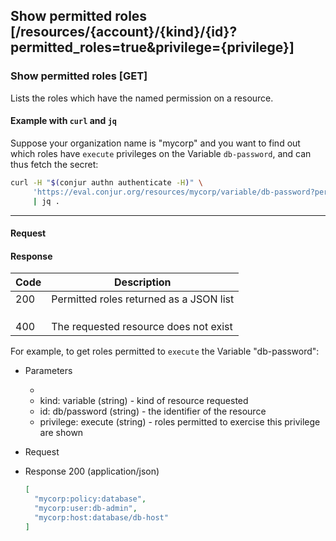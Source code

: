 ## Show permitted roles [/resources/{account}/{kind}/{id}?permitted_roles=true&privilege={privilege}]

### Show permitted roles [GET]

Lists the roles which have the named permission on a resource.

<!-- include(partials/resource_kinds.md) -->

#### Example with `curl` and `jq`

Suppose your organization name is "mycorp" and you want to find out which roles have `execute` privileges on the Variable `db-password`, and can thus fetch the secret:

```bash
curl -H "$(conjur authn authenticate -H)" \
     'https://eval.conjur.org/resources/mycorp/variable/db-password?permitted_roles=true&privilege=execute' \
     | jq .
```

---

#### Request

<!-- include(partials/auth_header_table.md) -->

#### Response

| Code | Description                             |
|------|-----------------------------------------|
|  200 | Permitted roles returned as a JSON list |
|<!-- include(partials/http_401.md) -->|
|<!-- include(partials/http_403.md) -->|
|<!-- include(partials/http_422.md) -->|
|  400 | The requested resource does not exist   |

For example, to get roles permitted to `execute` the Variable "db-password":

+ Parameters
  + <!-- include(partials/account_param.md) -->
  + kind: variable (string) - kind of resource requested
  + id: db/password (string)  - the identifier of the resource
  + privilege: execute (string) - roles permitted to exercise this privilege are shown

+ Request
  <!-- include(partials/auth_header_code.md) -->

+ Response 200 (application/json)

    ```json
    [
      "mycorp:policy:database",
      "mycorp:user:db-admin",
      "mycorp:host:database/db-host"
    ]
    ```
